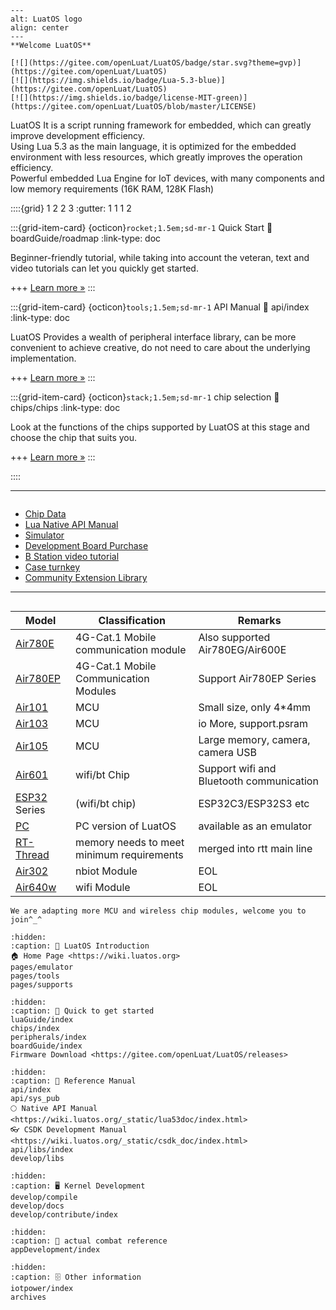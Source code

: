 
````{figure} _static/logo-big.svg
---
alt: LuatOS logo
align: center
---
**Welcome LuatOS**

[![](https://gitee.com/openLuat/LuatOS/badge/star.svg?theme=gvp)](https://gitee.com/openLuat/LuatOS)
[![](https://img.shields.io/badge/Lua-5.3-blue)](https://gitee.com/openLuat/LuatOS)
[![](https://img.shields.io/badge/license-MIT-green)](https://gitee.com/openLuat/LuatOS/blob/master/LICENSE)
````

LuatOS It is a script running framework for embedded, which can greatly improve development efficiency.  
Using Lua 5.3 as the main language, it is optimized for the embedded environment with less resources, which greatly improves the operation efficiency.  
Powerful embedded Lua Engine for IoT devices, with many components and low memory requirements (16K RAM, 128K Flash)

::::{grid} 1 2 2 3
:gutter: 1 1 1 2

:::{grid-item-card} {octicon}`rocket;1.5em;sd-mr-1` Quick Start
:link: boardGuide/roadmap
:link-type: doc

Beginner-friendly tutorial, while taking into account the veteran, text and video tutorials can let you quickly get started.

+++
[Learn more »](boardGuide/roadmap)
:::

:::{grid-item-card} {octicon}`tools;1.5em;sd-mr-1` API Manual
:link: api/index
:link-type: doc

LuatOS Provides a wealth of peripheral interface library, can be more convenient to achieve creative, do not need to care about the underlying implementation.

+++
[Learn more »](api/index)
:::

:::{grid-item-card} {octicon}`stack;1.5em;sd-mr-1` chip selection
:link: chips/chips
:link-type: doc

Look at the functions of the chips supported by LuatOS at this stage and choose the chip that suits you.

+++
[Learn more »](chips/chips)
:::

::::

---

```{rubric} More information
```

- [Chip Data](chips/index)
- [Lua Native API Manual](https://wiki.luatos.org/_static/lua53doc/index.html)
- [Simulator](pages/emulator)
- [Development Board Purchase](https://luat.taobao.com)
- [B Station video tutorial](https://space.bilibili.com/532832)
- [Case turnkey](https://gitee.com/openLuat/luatos-turnkey)
- [Community Extension Library](develop/libs)
---

```{rubric} Modules and chips that have been adapted so far
```

|Model | Classification | Remarks|
|--------|--------|-------|
|[Air780E](chips/air780e/index) |4G-Cat.1 Mobile communication module | Also supported Air780EG/Air600E|
|[Air780EP](chips/air780ep/index) |4G-Cat.1 Mobile Communication Modules | Support Air780EP Series|
|[Air101](chips/air101/index) |MCU|Small size, only 4*4mm|
|[Air103](chips/air103/index) |MCU|io More, support.psram|
|[Air105](chips/air105/index) |MCU|Large memory, camera, camera USB|
|[Air601](chips/air601/index) |wifi/bt Chip | Support wifi and Bluetooth communication|
|[ESP32](chips/esp32c3/index) Series | (wifi/bt chip) | ESP32C3/ESP32S3 etc|
|[PC](https://gitee.com/openLuat/luatos-soc-pc) |PC version of LuatOS | available as an emulator|
|[RT-Thread](https://github.com/openLuat/luatos-soc-rtt) |memory needs to meet minimum requirements | merged into rtt main line|
|[Air302](chips/air302/index) |nbiot Module| EOL|
|[Air640w](chips/air640w/index) |wifi Module|  EOL|

```{note}
We are adapting more MCU and wireless chip modules, welcome you to join^_^
```

```{toctree}
:hidden:
:caption: 💁 LuatOS Introduction
🏠️ Home Page <https://wiki.luatos.org>
pages/emulator
pages/tools
pages/supports
```

```{toctree}
:hidden:
:caption: 🌠 Quick to get started
luaGuide/index
chips/index
peripherals/index
boardGuide/index
Firmware Download <https://gitee.com/openLuat/LuatOS/releases>
```

```{toctree}
:hidden:
:caption: 📖 Reference Manual
api/index
api/sys_pub
🌕 Native API Manual <https://wiki.luatos.org/_static/lua53doc/index.html>
👓 CSDK Development Manual <https://wiki.luatos.org/_static/csdk_doc/index.html>
api/libs/index
develop/libs
```

```{toctree}
:hidden:
:caption: 🖥️ Kernel Development
develop/compile
develop/docs
develop/contribute/index
```

```{toctree}
:hidden:
:caption: 💼 actual combat reference
appDevelopment/index
```

```{toctree}
:hidden:
:caption: 🗄️ Other information
iotpower/index
archives
```
